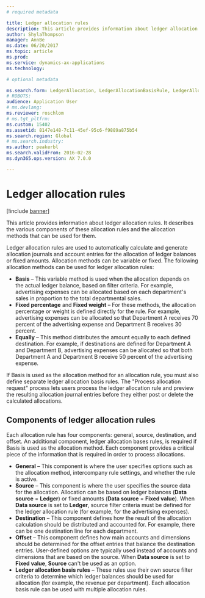 ```yaml
---
# required metadata

title: Ledger allocation rules
description: This article provides information about ledger allocation rules. It describes the various components of these allocation rules and the allocation methods that can be used for them.
author: ShylaThompson
manager: AnnBe
ms.date: 06/20/2017
ms.topic: article
ms.prod: 
ms.service: dynamics-ax-applications
ms.technology: 

# optional metadata

ms.search.form: LedgerAllocation, LedgerAllocationBasisRule, LedgerAllocationRequest, LedgerAllocationRule
# ROBOTS: 
audience: Application User
# ms.devlang: 
ms.reviewer: roschlom
# ms.tgt_pltfrm: 
ms.custom: 15402
ms.assetid: 8147e148-7c11-45ef-95c6-f9889a875b54
ms.search.region: Global
# ms.search.industry: 
ms.author: peakerbl
ms.search.validFrom: 2016-02-28
ms.dyn365.ops.version: AX 7.0.0

---
```


# Ledger allocation rules

[!include [banner](../includes/banner.md)]

This article provides information about ledger allocation rules. It describes the various components of these allocation rules and the allocation methods that can be used for them.

Ledger allocation rules are used to automatically calculate and generate allocation journals and account entries for the allocation of ledger balances or fixed amounts. Allocation methods can be variable or fixed. The following allocation methods can be used for ledger allocation rules:

-   **Basis** – This variable method is used when the allocation depends on the actual ledger balance, based on filter criteria. For example, advertising expenses can be allocated based on each department's sales in proportion to the total departmental sales.
-   **Fixed percentage** and **Fixed weight** – For these methods, the allocation percentage or weight is defined directly for the rule. For example, advertising expenses can be allocated so that Department A receives 70 percent of the advertising expense and Department B receives 30 percent.
-   **Equally** – This method distributes the amount equally to each defined destination. For example, if destinations are defined for Department A and Department B, advertising expenses can be allocated so that both Department A and Department B receive 50 percent of the advertising expense.

If Basis is used as the allocation method for an allocation rule, you must also define separate ledger allocation basis rules. The "Process allocation request" process lets users process the ledger allocation rule and preview the resulting allocation journal entries before they either post or delete the calculated allocations.

## Components of ledger allocation rules
Each allocation rule has four components: general, source, destination, and offset. An additional component, ledger allocation bases rules, is required if Basis is used as the allocation method. Each component provides a critical piece of the information that is required in order to process allocations.

-   **General** – This component is where the user specifies options such as the allocation method, intercompany rule settings, and whether the rule is active.
-   **Source** – This component is where the user specifies the source data for the allocation. Allocation can be based on ledger balances (**Data source** = **Ledger**) or fixed amounts (**Data source** = **Fixed value**). When **Data source** is set to **Ledger**, source filter criteria must be defined for the ledger allocation rule (for example, for the advertising expenses).
-   **Destination** – This component defines how the result of the allocation calculation should be distributed and accounted for. For example, there can be one destination line for each department.
-   **Offset** – This component defines how main accounts and dimensions should be determined for the offset entries that balance the destination entries. User-defined options are typically used instead of accounts and dimensions that are based on the source. When **Data source** is set to **Fixed value**, **Source** can't be used as an option.
-   **Ledger allocation basis rules** – These rules use their own source filter criteria to determine which ledger balances should be used for allocation (for example, the revenue per department). Each allocation basis rule can be used with multiple allocation rules.




